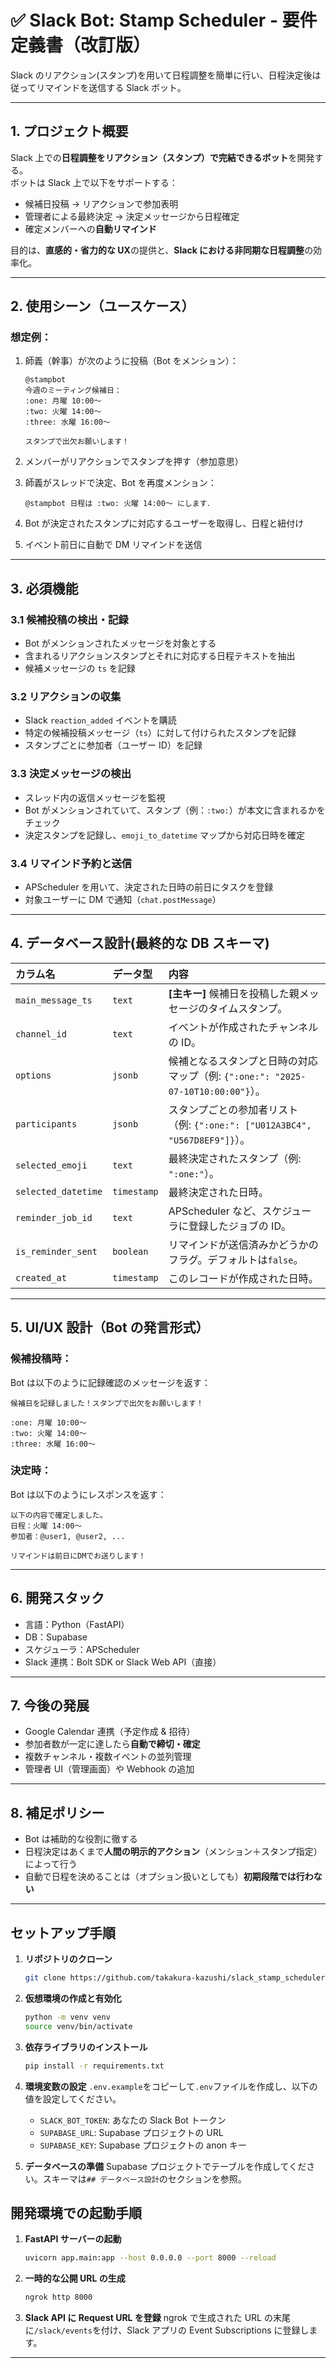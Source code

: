 # ✅ Slack Bot: Stamp Scheduler - 要件定義書（改訂版）

Slack のリアクション(スタンプ)を用いて日程調整を簡単に行い、日程決定後は従ってリマインドを送信する Slack ボット。

---

## 1. プロジェクト概要

Slack 上での**日程調整をリアクション（スタンプ）で完結できるボット**を開発する。  
ボットは Slack 上で以下をサポートする：

- 候補日投稿 → リアクションで参加表明
- 管理者による最終決定 → 決定メッセージから日程確定
- 確定メンバーへの**自動リマインド**

目的は、**直感的・省力的な UX**の提供と、**Slack における非同期な日程調整**の効率化。

---

## 2. 使用シーン（ユースケース）

### 想定例：

1. 師義（幹事）が次のように投稿（Bot をメンション）：

   ```
   @stampbot
   今週のミーティング候補日：
   :one: 月曜 10:00〜
   :two: 火曜 14:00〜
   :three: 水曜 16:00〜

   スタンプで出欠お願いします！
   ```

2. メンバーがリアクションでスタンプを押す（参加意思）

3. 師義がスレッドで決定、Bot を再度メンション：

   ```
   @stampbot 日程は :two: 火曜 14:00〜 にします．
   ```

4. Bot が決定されたスタンプに対応するユーザーを取得し、日程と紐付け

5. イベント前日に自動で DM リマインドを送信

---

## 3. 必須機能

### 3.1 候補投稿の検出・記録

- Bot がメンションされたメッセージを対象とする
- 含まれるリアクションスタンプとそれに対応する日程テキストを抽出
- 候補メッセージの `ts` を記録

### 3.2 リアクションの収集

- Slack `reaction_added` イベントを購読
- 特定の候補投稿メッセージ（`ts`）に対して付けられたスタンプを記録
- スタンプごとに参加者（ユーザー ID）を記録

### 3.3 決定メッセージの検出

- スレッド内の返信メッセージを監視
- Bot がメンションされていて、スタンプ（例：`:two:`）が本文に含まれるかをチェック
- 決定スタンプを記録し、`emoji_to_datetime` マップから対応日時を確定

### 3.4 リマインド予約と送信

- APScheduler を用いて、決定された日時の前日にタスクを登録
- 対象ユーザーに DM で通知（`chat.postMessage`）

---

## 4. データベース設計(最終的な DB スキーマ)

| カラム名            | データ型    | 内容                                                                             |
| :------------------ | :---------- | :------------------------------------------------------------------------------- |
| `main_message_ts`   | `text`      | **[主キー]** 候補日を投稿した親メッセージのタイムスタンプ。                      |
| `channel_id`        | `text`      | イベントが作成されたチャンネルの ID。                                            |
| `options`           | `jsonb`     | 候補となるスタンプと日時の対応マップ（例: `{":one:": "2025-07-10T10:00:00"}`）。 |
| `participants`      | `jsonb`     | スタンプごとの参加者リスト（例: `{":one:": ["U012A3BC4", "U567D8EF9"]}`）。      |
| `selected_emoji`    | `text`      | 最終決定されたスタンプ（例: `":one:"`）。                                        |
| `selected_datetime` | `timestamp` | 最終決定された日時。                                                             |
| `reminder_job_id`   | `text`      | APScheduler など、スケジューラに登録したジョブの ID。                            |
| `is_reminder_sent`  | `boolean`   | リマインドが送信済みかどうかのフラグ。デフォルトは`false`。                      |
| `created_at`        | `timestamp` | このレコードが作成された日時。                                                   |

---

## 5. UI/UX 設計（Bot の発言形式）

### 候補投稿時：

Bot は以下のように記録確認のメッセージを返す：

```
候補日を記録しました！スタンプで出欠をお願いします！

:one: 月曜 10:00〜
:two: 火曜 14:00〜
:three: 水曜 16:00〜
```

### 決定時：

Bot は以下のようにレスポンスを返す：

```
以下の内容で確定しました。
日程：火曜 14:00〜
参加者：@user1, @user2, ...

リマインドは前日にDMでお送りします！
```

---

## 6. 開発スタック

- 言語：Python（FastAPI）
- DB：Supabase
- スケジューラ：APScheduler
- Slack 連携：Bolt SDK or Slack Web API（直接）

---

## 7. 今後の発展

- Google Calendar 連携（予定作成 & 招待）
- 参加者数が一定に達したら**自動で締切・確定**
- 複数チャンネル・複数イベントの並列管理
- 管理者 UI（管理画面）や Webhook の追加

---

## 8. 補足ポリシー

- Bot は補助的な役割に徹する
- 日程決定はあくまで**人間の明示的アクション**（メンション＋スタンプ指定）によって行う
- 自動で日程を決めることは（オプション扱いとしても）**初期段階では行わない**

---

## セットアップ手順

1.  **リポジトリのクローン**
    ```bash
    git clone https://github.com/takakura-kazushi/slack_stamp_scheduler.git
    ```
2.  **仮想環境の作成と有効化**
    ```bash
    python -m venv venv
    source venv/bin/activate
    ```
3.  **依存ライブラリのインストール**
    ```bash
    pip install -r requirements.txt
    ```
4.  **環境変数の設定**
    `.env.example`をコピーして`.env`ファイルを作成し、以下の値を設定してください。

    - `SLACK_BOT_TOKEN`: あなたの Slack Bot トークン
    - `SUPABASE_URL`: Supabase プロジェクトの URL
    - `SUPABASE_KEY`: Supabase プロジェクトの anon キー

5.  **データベースの準備**
    Supabase プロジェクトでテーブルを作成してください。スキーマは`## データベース設計`のセクションを参照。

## 開発環境での起動手順

1.  **FastAPI サーバーの起動**
    ```bash
    uvicorn app.main:app --host 0.0.0.0 --port 8000 --reload
    ```
2.  **一時的な公開 URL の生成**
    ```bash
    ngrok http 8000
    ```
3.  **Slack API に Request URL を登録**
    ngrok で生成された URL の末尾に`/slack/events`を付け、Slack アプリの Event Subscriptions に登録します。

---
